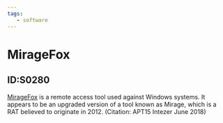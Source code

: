 ```yaml
---
tags:
   - software
---
```

# MirageFox
## ID:S0280
[MirageFox](/mitre/software/S0280) is a remote access tool used against Windows systems. It appears to be an upgraded version of a tool known as Mirage, which is a RAT believed to originate in 2012. (Citation: APT15 Intezer June 2018)
